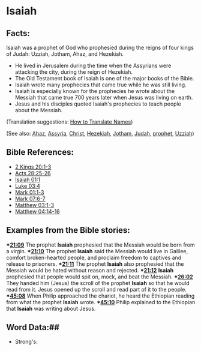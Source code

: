 # Isaiah #

## Facts: ##

Isaiah was a prophet of God who prophesied during the reigns of four kings of Judah: Uzziah, Jotham, Ahaz, and Hezekiah.

* He lived in Jerusalem during the time when the Assyrians were attacking the city, during the reign of Hezekiah.
* The Old Testament book of Isaiah is one of the major books of the Bible.
* Isaiah wrote many prophecies that came true while he was still living.
* Isaiah is especially known for the prophecies he wrote about the Messiah that came true 700 years later when Jesus was living on earth.
* Jesus and his disciples quoted Isaiah's prophecies to teach people about the Messiah. 

(Translation suggestions: [How to Translate Names](rc://en/ta/man/translate/translate-names))

(See also: [Ahaz](../other/ahaz.md), [Assyria](../other/assyria.md), [Christ](../kt/christ.md), [Hezekiah](../other/hezekiah.md), [Jotham](../other/jotham.md), [Judah](../other/kingdomofjudah.md), [prophet](../kt/prophet.md), [Uzziah](../other/uzziah.md))

## Bible References: ##

* [2 Kings 20:1-3](rc://en/tn/help/2ki/20/01)
* [Acts 28:25-26](rc://en/tn/help/act/28/25)
* [Isaiah 01:1](rc://en/tn/help/isa/01/01)
* [Luke 03:4](rc://en/tn/help/luk/03/04)
* [Mark 01:1-3](rc://en/tn/help/mrk/01/01)
* [Mark 07:6-7](rc://en/tn/help/mrk/07/06)
* [Matthew 03:1-3](rc://en/tn/help/mat/03/01)
* [Matthew 04:14-16](rc://en/tn/help/mat/04/14)

## Examples from the Bible stories: ##

  __*[21:09](rc://en/tn/help/obs/21/09)__ The prophet __Isaiah__ prophesied that the Messiah would be born from a virgin.
  __*[21:10](rc://en/tn/help/obs/21/10)__ The prophet __Isaiah__ said the Messiah would live in Galilee, comfort broken-hearted people, and proclaim freedom to captives and release to prisoners. 
  __*[21:11](rc://en/tn/help/obs/21/11)__ The prophet __Isaiah__ also prophesied that the Messiah would be hated without reason and rejected.
  __*[21:12](rc://en/tn/help/obs/21/12)__ __Isaiah__ prophesied that people would spit on, mock, and beat the Messiah. 
  __*[26:02](rc://en/tn/help/obs/26/02)__ They handed him (Jesus) the scroll of the prophet __Isaiah__ so that he would read from it. Jesus opened up the scroll and read part of it to the people.
  __*[45:08](rc://en/tn/help/obs/45/08)__ When Philip approached the chariot, he heard the Ethiopian reading from what the prophet __Isaiah__ wrote.
  __*[45:10](rc://en/tn/help/obs/45/10)__ Philip explained to the Ethiopian that __Isaiah__ was writing about Jesus.

## Word Data:##

* Strong's: 

